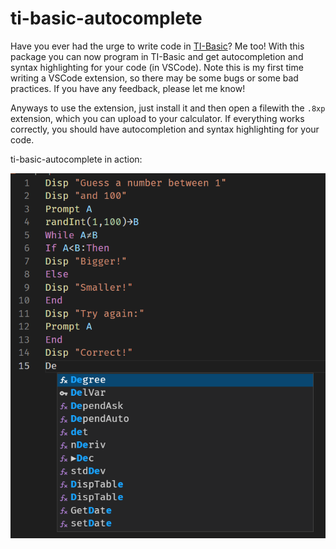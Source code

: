 # ti-basic-autocomplete

Have you ever had the urge to write code in [TI-Basic](https://en.wikipedia.org/wiki/TI-BASIC)? Me too! With this package you can now program in TI-Basic and get autocompletion and syntax highlighting for your code (in VSCode). Note this is my first time writing a VSCode extension, so there may be some bugs or some bad practices. If you have any feedback, please let me know!

Anyways to use the extension, just install it and then open a filewith the `.8xp` extension, which you can upload to your calculator. If everything works correctly, you should have autocompletion and syntax highlighting for your code.

ti-basic-autocomplete in action:

![example](images/example.png)
